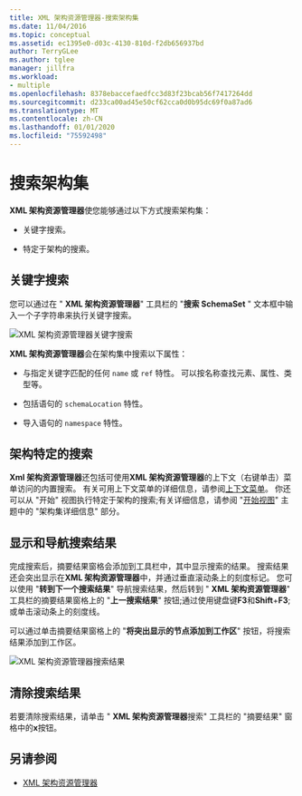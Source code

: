 ```yaml
---
title: XML 架构资源管理器-搜索架构集
ms.date: 11/04/2016
ms.topic: conceptual
ms.assetid: ec1395e0-d03c-4130-810d-f2db656937bd
author: TerryGLee
ms.author: tglee
manager: jillfra
ms.workload:
- multiple
ms.openlocfilehash: 8378ebaccefaedfcc3d83f23bcab56f7417264dd
ms.sourcegitcommit: d233ca00ad45e50cf62cca0d0b95dc69f0a87ad6
ms.translationtype: MT
ms.contentlocale: zh-CN
ms.lasthandoff: 01/01/2020
ms.locfileid: "75592498"
---
```

# <a name="search-the-schema-set"></a>搜索架构集

**XML 架构资源管理器**使您能够通过以下方式搜索架构集：

- 关键字搜索。

- 特定于架构的搜索。

## <a name="keyword-search"></a>关键字搜索

您可以通过在 " **XML 架构资源管理器**" 工具栏的 "**搜索 SchemaSet** " 文本框中输入一个子字符串来执行关键字搜索。

![XML 架构资源管理器关键字搜索](../xml-tools/media/schemaexplorersearch.gif)

**XML 架构资源管理器**会在架构集中搜索以下属性：

- 与指定关键字匹配的任何 `name` 或 `ref` 特性。 可以按名称查找元素、属性、类型等。

- 包括语句的 `schemaLocation` 特性。

- 导入语句的 `namespace` 特性。

## <a name="schema-specific-search"></a>架构特定的搜索

**Xml 架构资源管理器**还包括可使用**XML 架构资源管理器**的上下文（右键单击）菜单访问的内置搜索。 有关可用上下文菜单的详细信息，请参阅[上下文菜单](../xml-tools/context-menus-xml-schema-explorer.md)。 你还可以从 "开始" 视图执行特定于架构的搜索;有关详细信息，请参阅 "[开始视图](../xml-tools/start-view.md)" 主题中的 "架构集详细信息" 部分。

## <a name="display-and-navigate-search-results"></a>显示和导航搜索结果

完成搜索后，摘要结果窗格会添加到工具栏中，其中显示搜索的结果。 搜索结果还会突出显示在**XML 架构资源管理器**中，并通过垂直滚动条上的刻度标记。 您可以使用 "**转到下一个搜索结果**" 导航搜索结果，然后转到 " **XML 架构资源管理器**" 工具栏的摘要结果窗格上的 "**上一搜索结果**" 按钮;通过使用键盘键**F3**和**Shift**+**F3**;或单击滚动条上的刻度线。

可以通过单击摘要结果窗格上的 "**将突出显示的节点添加到工作区**" 按钮，将搜索结果添加到工作区。

![XML 架构资源管理器搜索结果](../xml-tools/media/schemaexplorersearchresult.gif)

## <a name="clear-search-results"></a>清除搜索结果

若要清除搜索结果，请单击 " **XML 架构资源管理器**搜索" 工具栏的 "摘要结果" 窗格中的**x**按钮。

## <a name="see-also"></a>另请参阅

- [XML 架构资源管理器](../xml-tools/xml-schema-explorer.md)
